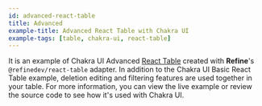 ```yaml
---
id: advanced-react-table
title: Advanced
example-title: Advanced React Table with Chakra UI
example-tags: [table, chakra-ui, react-table]
---
```


It is an example of Chakra UI Advanced [React Table](https://react-table.tanstack.com/) created with **Refine**'s `@refinedev/react-table` adapter. In addition to the Chakra UI Basic React Table example, deletion editing and filtering features are used together in your table. For more information, you can view the live example or review the source code to see how it's used with Chakra UI.

<CodeSandboxExample path="table-chakra-ui-advanced" />
